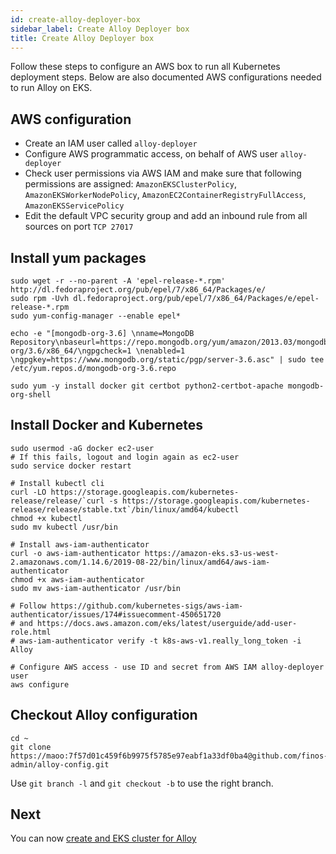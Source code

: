 ```yaml
---
id: create-alloy-deployer-box
sidebar_label: Create Alloy Deployer box
title: Create Alloy Deployer box
---
```


Follow these steps to configure an AWS box to run all Kubernetes deployment steps. Below are also documented AWS configurations needed to run Alloy on EKS.

## AWS configuration
- Create an IAM user called `alloy-deployer`
- Configure AWS programmatic access, on behalf of AWS user `alloy-deployer`
- Check user permissions via AWS IAM and make sure that following permissions are assigned: `AmazonEKSClusterPolicy`, `AmazonEKSWorkerNodePolicy`, `AmazonEC2ContainerRegistryFullAccess`, `AmazonEKSServicePolicy`
- Edit the default VPC security group and add an inbound rule from all sources on port `TCP 27017`

## Install yum packages
```
sudo wget -r --no-parent -A 'epel-release-*.rpm' http://dl.fedoraproject.org/pub/epel/7/x86_64/Packages/e/
sudo rpm -Uvh dl.fedoraproject.org/pub/epel/7/x86_64/Packages/e/epel-release-*.rpm
sudo yum-config-manager --enable epel*

echo -e "[mongodb-org-3.6] \nname=MongoDB Repository\nbaseurl=https://repo.mongodb.org/yum/amazon/2013.03/mongodb-org/3.6/x86_64/\ngpgcheck=1 \nenabled=1 \ngpgkey=https://www.mongodb.org/static/pgp/server-3.6.asc" | sudo tee /etc/yum.repos.d/mongodb-org-3.6.repo

sudo yum -y install docker git certbot python2-certbot-apache mongodb-org-shell
```

## Install Docker and Kubernetes
```
sudo usermod -aG docker ec2-user
# If this fails, logout and login again as ec2-user
sudo service docker restart

# Install kubectl cli
curl -LO https://storage.googleapis.com/kubernetes-release/release/`curl -s https://storage.googleapis.com/kubernetes-release/release/stable.txt`/bin/linux/amd64/kubectl
chmod +x kubectl
sudo mv kubectl /usr/bin

# Install aws-iam-authenticator
curl -o aws-iam-authenticator https://amazon-eks.s3-us-west-2.amazonaws.com/1.14.6/2019-08-22/bin/linux/amd64/aws-iam-authenticator
chmod +x aws-iam-authenticator
sudo mv aws-iam-authenticator /usr/bin

# Follow https://github.com/kubernetes-sigs/aws-iam-authenticator/issues/174#issuecomment-450651720
# and https://docs.aws.amazon.com/eks/latest/userguide/add-user-role.html
# aws-iam-authenticator verify -t k8s-aws-v1.really_long_token -i Alloy

# Configure AWS access - use ID and secret from AWS IAM alloy-deployer user
aws configure
```

## Checkout Alloy configuration
```
cd ~
git clone https://maoo:7f57d01c459f6b9975f5785e97eabf1a33df0ba4@github.com/finos-admin/alloy-config.git
```
Use `git branch -l` and `git checkout -b` to use the right branch.

## Next

You can now [create and EKS cluster for Alloy](create-eks-cluster-alloy)